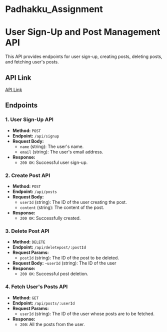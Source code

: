 # Padhakku_Assignment

# User Sign-Up and Post Management API

This API provides endpoints for user sign-up, creating posts, deleting posts, and fetching user's posts.

## API Link

[API Link](https://navy-blue-skunk-wig.cyclic.app)

## Endpoints

### 1. User Sign-Up API

- **Method:** `POST`
- **Endpoint:** `/api/signup`
- **Request Body:**
  - `name` (string): The user's name.
  - `email` (string): The user's email address.
- **Response:**
  - `200 OK`: Successful user sign-up.

### 2. Create Post API

- **Method:** `POST`
- **Endpoint:** `/api/posts`
- **Request Body:**
  - `userId` (string): The ID of the user creating the post.
  - `content` (string): The content of the post.
- **Response:**
  - `200 OK`: Successfully created.

### 3. Delete Post API

- **Method:** `DELETE`
- **Endpoint:** `/api/deletepost/:postId`
- **Request Params:**
  - `postId` (string): The ID of the post to be deleted.
- **Request Body:**
  -`userId` (string): The ID of the user
- **Response:**
  - `200 OK`: Successful post deletion.

### 4. Fetch User's Posts API

- **Method:** `GET`
- **Endpoint:** `/api/posts/:userId`
- **Request Params:**
  - `userId` (string): The ID of the user whose posts are to be fetched.
- **Response:**
  - `200`: All the posts from the user.
